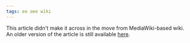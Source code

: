 ```yaml
---
tags: ee aee wiki
---
```


This article didn't make it across in the move from MediaWiki-based wiki. An older version of the article is still available [here](http://www.wincent.com/a/knowledge-base/archives/2004/11/building_eeaee.php).
